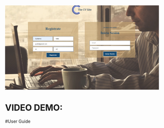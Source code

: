 ![Image description](https://github.com/jhb96/The-CV-Site/blob/master/Pantalla%20inicial.png)

# VIDEO DEMO:



#User Guide



<p align="center">
<img "Pantalla inicial.png" width="400">
</p>






